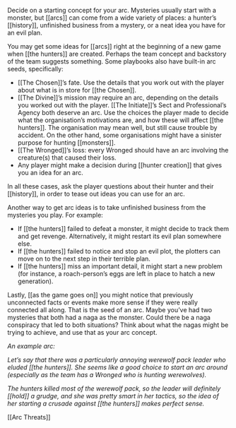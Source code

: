 
Decide on a starting concept for your arc. Mysteries usually start with a monster, but [[arcs]] can come from a wide variety of places: a hunter’s [[history]], unfinished business from a mystery, or a neat idea you have for an evil plan.

You may get some ideas for [[arcs]] right at the beginning of a new game when [[the hunters]] are created. Perhaps the team concept and backstory of the team suggests something. Some playbooks also have built-in arc seeds, specifically:

- [[The Chosen]]’s fate. Use the details that you work out with the player about what is in store for [[the Chosen]].
- [[The Divine]]’s mission may require an arc, depending on the details you worked out with the player.
[[The Initiate]]’s Sect and Professional’s Agency both deserve an arc. Use the choices the player made to decide what the organisation’s motivations are, and how these will affect [[the hunters]]. The organisation may mean well, but still cause trouble by accident. On the other hand, some organisations might have a sinister purpose for hunting [[monsters]].
- [[The Wronged]]’s loss: every Wronged should have an arc involving the creature(s) that caused their loss.
- Any player might make a decision during [[hunter creation]] that gives you an idea for an arc.

In all these cases, ask the player questions about their hunter and their [[history]], in order to tease out ideas you can use for an arc.

Another way to get arc ideas is to take unfinished business from the mysteries you play. For example:

- If [[the hunters]] failed to defeat a monster, it might decide to track them and get revenge. Alternatively, it might restart its evil plan somewhere else.
- If [[the hunters]] failed to notice and stop an evil plot, the plotters can move on to the next step in their terrible plan.
- If [[the hunters]] miss an important detail, it might start a new problem (for instance, a roach-person’s eggs are left in place to hatch a new generation).

Lastly, [[as the game goes on]] you might notice that previously unconnected facts or events make more sense if they were really connected all along. That is the seed of an arc. Maybe you’ve had two mysteries that both had a naga as the monster. Could there be a naga conspiracy that led to both situations? Think about what the nagas might be trying to achieve, and use that as your arc concept.

*An example arc:*

*Let’s say that there was a particularly annoying werewolf pack leader who eluded [[the hunters]]. She seems like a good choice to start an arc around (especially as the team has a Wronged who is hunting werewolves).*

*The hunters killed most of the werewolf pack, so the leader will definitely [[hold]] a grudge, and she was pretty smart in her tactics, so the idea of her starting a crusade against [[the hunters]] makes perfect sense.*

[[Arc Threats]]

